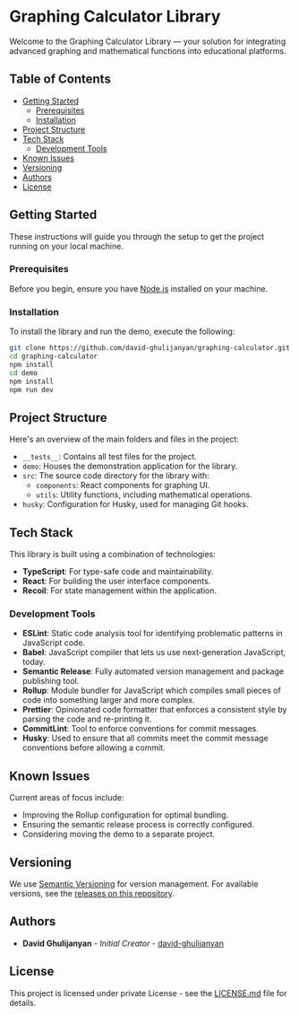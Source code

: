 # Graphing Calculator Library

Welcome to the Graphing Calculator Library — your solution for integrating advanced graphing and mathematical functions into educational platforms.

## Table of Contents

- [Getting Started](#getting-started)
  - [Prerequisites](#prerequisites)
  - [Installation](#installation)
- [Project Structure](#project-structure)
- [Tech Stack](#tech-stack)
  - [Development Tools](#development-tools)
- [Known Issues](#known-issues)
- [Versioning](#versioning)
- [Authors](#authors)
- [License](#license)

## Getting Started

These instructions will guide you through the setup to get the project running on your local machine.

### Prerequisites

Before you begin, ensure you have [Node.js](https://nodejs.org/) installed on your machine.

### Installation

To install the library and run the demo, execute the following:

```bash
git clone https://github.com/david-ghulijanyan/graphing-calculator.git
cd graphing-calculator
npm install
cd demo
npm install
npm run dev
```

## Project Structure

Here's an overview of the main folders and files in the project:

- `__tests__`: Contains all test files for the project.
- `demo`: Houses the demonstration application for the library.
- `src`: The source code directory for the library with:
  - `components`: React components for graphing UI.
  - `utils`: Utility functions, including mathematical operations.
- `husky`: Configuration for Husky, used for managing Git hooks.

## Tech Stack

This library is built using a combination of technologies:

- **TypeScript**: For type-safe code and maintainability.
- **React**: For building the user interface components.
- **Recoil**: For state management within the application.

### Development Tools

- **ESLint**: Static code analysis tool for identifying problematic patterns in JavaScript code.
- **Babel**: JavaScript compiler that lets us use next-generation JavaScript, today.
- **Semantic Release**: Fully automated version management and package publishing tool.
- **Rollup**: Module bundler for JavaScript which compiles small pieces of code into something larger and more complex.
- **Prettier**: Opinionated code formatter that enforces a consistent style by parsing the code and re-printing it.
- **CommitLint**: Tool to enforce conventions for commit messages.
- **Husky**: Used to ensure that all commits meet the commit message conventions before allowing a commit.

## Known Issues

Current areas of focus include:

- Improving the Rollup configuration for optimal bundling.
- Ensuring the semantic release process is correctly configured.
- Considering moving the demo to a separate project.

## Versioning

We use [Semantic Versioning](http://semver.org/) for version management. For available versions, see the [releases on this repository](https://github.com/david-ghulijanyan/graphing-calculator/releases).

## Authors

- **David Ghulijanyan** - _Initial Creator_ - [david-ghulijanyan](https://github.com/david-ghulijanyan)

## License

This project is licensed under private License - see the [LICENSE.md](LICENSE) file for details.
